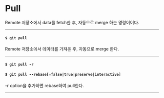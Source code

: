 # Pull

Remote 저장소에서 data를 fetch한 후, 자동으로 merge 하는 명령어이다.

---

#### `$ git pull`

Remote 저장소에서 데이터를 가져온 후, 자동으로 merge 한다.

---

#### `$ git pull -r`
#### `$ git pull --rebase[=false|true|preserve|interactive]`

-r option을 추가하면 rebase하여 pull한다.

---

